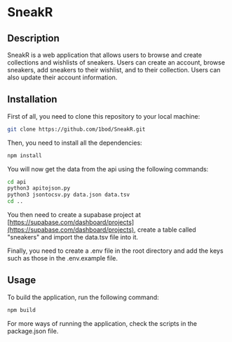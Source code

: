 # SneakR

## Description

SneakR is a web application that allows users to browse and create collections and wishlists of sneakers. Users can create an account, browse sneakers, add sneakers to their wishlist, and to their collection. Users can also update their account information.

## Installation

First of all, you need to clone this repository to your local machine:

```bash
git clone https://github.com/1bod/SneakR.git
```

Then, you need to install all the dependencies:

```bash
npm install
```

You will now get the data from the api using the following commands:

```bash
cd api
python3 apitojson.py
python3 jsontocsv.py data.json data.tsv
cd ..
```

You then need to create a supabase project at [https://supabase.com/dashboard/projects](https://supabase.com/dashboard/projects), create a table called "sneakers" and import the data.tsv file into it.

Finally, you need to create a .env file in the root directory and add the keys such as those in the .env.example file.

## Usage

To build the application, run the following command:

```bash
npm build
```

For more ways of running the application, check the scripts in the package.json file.
